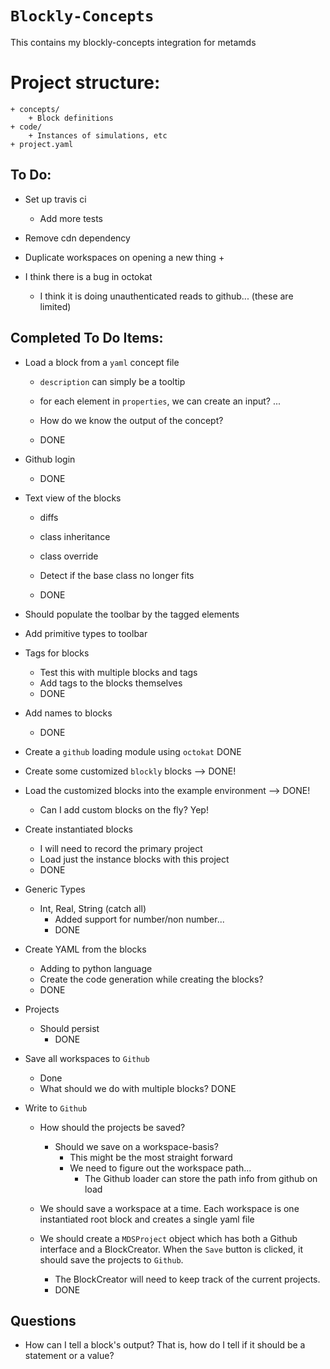 # `Blockly-Concepts`
This contains my blockly-concepts integration for metamds

# Project structure:
    + concepts/
        + Block definitions
    + code/
        + Instances of simulations, etc
    + project.yaml

## To Do:
+ Set up travis ci
    + Add more tests

+ Remove cdn dependency

+ Duplicate workspaces on opening a new thing
    + 

+ I think there is a bug in octokat
    + I think it is doing unauthenticated reads to github... (these are limited)

## Completed To Do Items:
+ Load a block from a `yaml` concept file
    + `description` can simply be a tooltip
    + for each element in `properties`, we can create an input? ... 

    + How do we know the output of the concept? 
    + DONE

+ Github login
    + DONE

+ Text view of the blocks
    + diffs
    + class inheritance
    + class override

    + Detect if the base class no longer fits
    + DONE

+ Should populate the toolbar by the tagged elements

+ Add primitive types to toolbar

+ Tags for blocks
    + Test this with multiple blocks and tags
    + Add tags to the blocks themselves
    + DONE

+ Add names to blocks
    + DONE

+ Create a `github` loading module using `octokat`
    DONE

+ Create some customized `blockly` blocks --> DONE!
+ Load the customized blocks into the example environment --> DONE!
    + Can I add custom blocks on the fly? Yep!

+ Create instantiated blocks
    + I will need to record the primary project
    + Load just the instance blocks with this project
    + DONE

+ Generic Types
    + Int, Real, String (catch all)
        + Added support for number/non number... 
        + DONE

+ Create YAML from the blocks
    + Adding to python language
    + Create the code generation while creating the blocks?
    + DONE

+ Projects
    + Should persist
        + DONE

+ Save all workspaces to `Github`
    + Done
    + What should we do with multiple blocks?
        DONE

+ Write to `Github`
    + How should the projects be saved?
      + Should we save on a workspace-basis?
        + This might be the most straight forward
        + We need to figure out the workspace path...
          + The Github loader can store the path info from github on load
    + We should save a workspace at a time. Each workspace is one instantiated root block and creates a single yaml file

    + We should create a `MDSProject` object which has both a Github interface and a BlockCreator. When the `Save` button is clicked, it should save the projects to `Github`. 
        + The BlockCreator will need to keep track of the current projects.
        + DONE



## Questions
+ How can I tell a block's output? That is, how do I tell if it should be a statement or a value?
